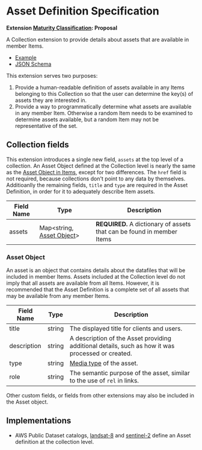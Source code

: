 # Asset Definition Specification

**Extension [Maturity Classification](../README.md#extension-maturity): Proposal**

A Collection extension to provide details about assets that are available in member Items.

- [Example](examples/example-landsat8.json)
- [JSON Schema](json-schema/schema.json)

 This extension serves two purposes:

 1. Provide a human-readable definition of assets available in any Items belonging to this Collection so that the user can determine the key(s) of assets they are interested in.
 2. Provide a way to programmatically determine what assets are available in any member Item. Otherwise a random Item needs to be examined to determine assets available, but a random Item may not be representative of the set.

## Collection fields

This extension introduces a single new field, `assets` at the top level of a collection.
An Asset Object defined at the Collection level is nearly the same as the [Asset Object in Items](../../item-spec/item-spec.md#asset-object), except for two differences.
The `href` field is not required, because collections don't point to any data by themselves.
Additioanlly the remaining fields, `title` and `type` are required in the Asset Definition, in order for it to adequately describe Item assets.

| Field Name | Type                                       | Description |
| ---------- | ------------------------------------------ | ----------- |
| assets     | Map<string, [Asset Object](#asset-object)> | **REQUIRED.** A dictionary of assets that can be found in member Items |

### Asset Object

An asset is an object that contains details about the datafiles that will be included in member Items. Assets included at the Collection level do not imply that all assets are available from all Items. However, it is recommended that the Asset Definition is a complete set of all assets that may be available from any member Items.

| Field Name  | Type   | Description |
| ----------- | ------ | ----------- |
| title       | string | The displayed title for clients and users. |
| description | string | A description of the Asset providing additional details, such as how it was processed or created. |
| type        | string | [Media type](#media-types) of the asset. |
| role        | string | The semantic purpose of the asset, similar to the use of `rel` in links. |

Other custom fields, or fields from other extensions may also be included in the Asset object.

## Implementations

- AWS Public Dataset catalogs, [landsat-8](http://landsat-stac.s3.amazonaws.com/landsat-8-l1/catalog.json) and [sentinel-2](http://sentinel-stac.s3.amazonaws.com/sentinel-2-l1c/catalog.json) define an Asset definition at the collection level.
